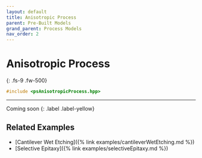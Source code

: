 ```yaml
---
layout: default
title: Anisotropic Process
parent: Pre-Built Models
grand_parent: Process Models
nav_order: 2
---
```


# Anisotropic Process
{: .fs-9 .fw-500}

```c++
#include <psAnisotropicProcess.hpp>
```
---

Coming soon
{: .label .label-yellow}

## Related Examples

* [Cantilever Wet Etching]({% link examples/cantileverWetEtching.md %})
* [Selective Epitaxy]({% link examples/selectiveEpitaxy.md %})
